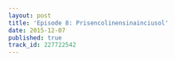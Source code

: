 ```yaml
---
layout: post
title: 'Episode 8: Prisencolinensinainciusol'
date: 2015-12-07
published: true
track_id: 227722542
---
```

<div class='list post-player' track='{{page.track_id}}'></div>